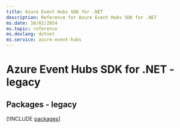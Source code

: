 ```yaml
---
title: Azure Event Hubs SDK for .NET
description: Reference for Azure Event Hubs SDK for .NET
ms.date: 10/02/2024
ms.topic: reference
ms.devlang: dotnet
ms.service: azure-event-hubs
---
```

# Azure Event Hubs SDK for .NET - legacy
## Packages - legacy
[!INCLUDE [packages](event-hubs-index.md)]